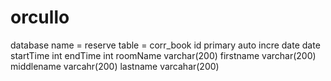 # orcullo

database name = reserve
table = corr_book
        id primary auto incre
        date date
        startTime int 
        endTime int
        roomName varchar(200)
        firstname varchar(200)
        middlename varcahr(200)
        lastname varcahar(200)
